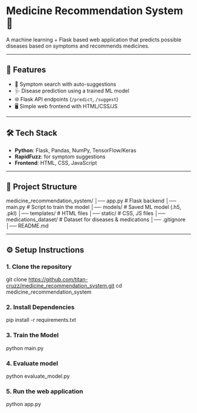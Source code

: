 # Medicine Recommendation System 💊

A machine learning + Flask based web application that predicts possible diseases based on symptoms and recommends medicines.

---

## 🚀 Features
- 🔎 Symptom search with auto-suggestions  
- 🩺 Disease prediction using a trained ML model  
- 🌐 Flask API endpoints (`/predict`, `/suggest`)  
- 🖥️ Simple web frontend with HTML/CSS/JS  

---

## 🛠️ Tech Stack
- **Python**: Flask, Pandas, NumPy, TensorFlow/Keras  
- **RapidFuzz**: for symptom suggestions  
- **Frontend**: HTML, CSS, JavaScript  

---

## 📂 Project Structure
medicine_recommendation_system/
│── app.py # Flask backend
│── main.py # Script to train the model
│── models/ # Saved ML model (.h5, .pkl)
│── templates/ # HTML files
│── static/ # CSS, JS files
│── medications_dataset/ # Dataset for diseases & medications
│── .gitignore
│── README.md


---
## ⚙️ Setup Instructions

### 1. Clone the repository

git clone https://github.com/titan-cruzz/medicine_recommendation_system.git
cd medicine_recommendation_system

### 2. Install Dependencies
pip install -r requirements.txt

### 3. Train the Model
python main.py

### 4. Evaluate model
python evaluate_model.py

### 5. Run the web application
python app.py
```bash

